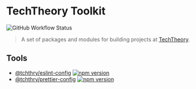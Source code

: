 # TechTheory Toolkit
![GitHub Workflow Status](https://github.com/techtheoryio/toolkit/workflows/Release/badge.svg)

> A set of packages and modules for building projects at [TechTheory](https://techtheory.io).

## Tools

* [@tchthry/eslint-config](packages/eslint-config/README.md) [![npm version](https://img.shields.io/npm/v/@tchthry/eslint-config.svg?style=flat-square)](https://www.npmjs.com/package/@tchthry/eslint-config)
* [@tchthry/prettier-config](packages/prettier-config/README.md) [![npm version](https://img.shields.io/npm/v/@tchthry/prettier-config.svg?style=flat-square)](https://www.npmjs.com/package/@tchthry/prettier-config)
